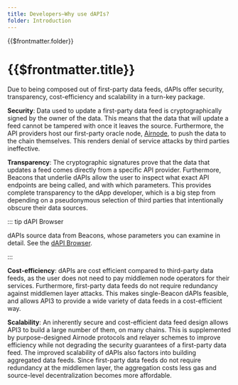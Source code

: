 ```yaml
---
title: Developers—Why use dAPIs?
folder: Introduction
---
```


<TitleSpan>{{$frontmatter.folder}}</TitleSpan>

# {{$frontmatter.title}}

<VersionWarning/>

<!--TocHeader />
<TOC class="table-of-contents" :include-level="[2,3]" /-->

Due to being composed out of first-party data feeds, dAPIs offer security,
transparency, cost-efficiency and scalability in a turn-key package.

**Security**: Data used to update a first-party data feed is cryptographically
signed by the owner of the data. This means that the data that will update a
feed cannot be tampered with once it leaves the source. Furthermore, the API
providers host our first-party oracle node, [Airnode](../airnode/), to push the
data to the chain themselves. This renders denial of service attacks by third
parties ineffective.

**Transparency**: The cryptographic signatures prove that the data that updates
a feed comes directly from a specific API provider. Furthermore, Beacons that
underlie dAPIs allow the user to inspect what exact API endpoints are being
called, and with which parameters. This provides complete transparency to the
dApp developer, which is a big step from depending on a pseudonymous selection
of third parties that intentionally obscure their data sources.

::: tip dAPI Browser

dAPIs source data from Beacons, whose parameters you can examine in detail. See
the [dAPI Browser](../reference/beacon-browser.md).

:::

**Cost-efficiency**: dAPIs are cost efficient compared to third-party data
feeds, as the user does not need to pay middlemen node operators for their
services. Furthermore, first-party data feeds do not require redundancy against
middlemen layer attacks. This makes single-Beacon dAPIs feasible, and allows
API3 to provide a wide variety of data feeds in a cost-efficient way.

**Scalability**: An inherently secure and cost-efficient data feed design allows
API3 to build a large number of them, on many chains. This is supplemented by
purpose-designed Airnode protocols and relayer schemes to improve efficiency
while not degrading the security guarantees of a first-party data feed. The
improved scalability of dAPIs also factors into building aggregated data feeds.
Since first-party data feeds do not require redundancy at the middlemen layer,
the aggregation costs less gas and source-level decentralization becomes more
affordable.
